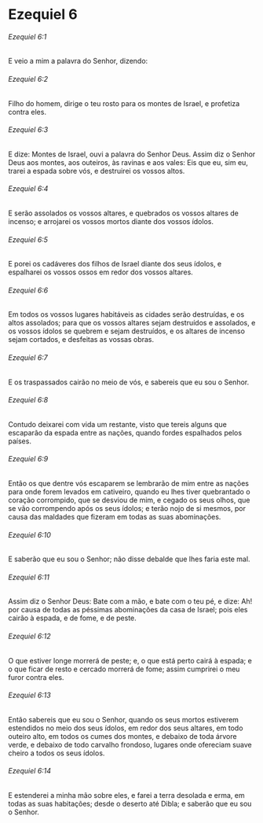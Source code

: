 # Ezequiel 6

###### Ezequiel 6:1

E veio a mim a palavra do Senhor, dizendo:

###### Ezequiel 6:2

Filho do homem, dirige o teu rosto para os montes de Israel, e profetiza contra eles.

###### Ezequiel 6:3

E dize: Montes de Israel, ouvi a palavra do Senhor Deus. Assim diz o Senhor Deus aos montes, aos outeiros, às ravinas e aos vales: Eis que eu, sim eu, trarei a espada sobre vós, e destruirei os vossos altos.

###### Ezequiel 6:4

E serão assolados os vossos altares, e quebrados os vossos altares de incenso; e arrojarei os vossos mortos diante dos vossos ídolos.

###### Ezequiel 6:5

E porei os cadáveres dos filhos de Israel diante dos seus ídolos, e espalharei os vossos ossos em redor dos vossos altares.

###### Ezequiel 6:6

Em todos os vossos lugares habitáveis as cidades serão destruídas, e os altos assolados; para que os vossos altares sejam destruídos e assolados, e os vossos ídolos se quebrem e sejam destruídos, e os altares de incenso sejam cortados, e desfeitas as vossas obras.

###### Ezequiel 6:7

E os traspassados cairão no meio de vós, e sabereis que eu sou o Senhor.

###### Ezequiel 6:8

Contudo deixarei com vida um restante, visto que tereis alguns que escaparão da espada entre as nações, quando fordes espalhados pelos países.

###### Ezequiel 6:9

Então os que dentre vós escaparem se lembrarão de mim entre as nações para onde forem levados em cativeiro, quando eu lhes tiver quebrantado o coração corrompido, que se desviou de mim, e cegado os seus olhos, que se vão corrompendo após os seus ídolos; e terão nojo de si mesmos, por causa das maldades que fizeram em todas as suas abominações.

###### Ezequiel 6:10

E saberão que eu sou o Senhor; não disse debalde que lhes faria este mal.

###### Ezequiel 6:11

Assim diz o Senhor Deus: Bate com a mão, e bate com o teu pé, e dize: Ah! por causa de todas as péssimas abominações da casa de Israel; pois eles cairão à espada, e de fome, e de peste.

###### Ezequiel 6:12

O que estiver longe morrerá de peste; e, o que está perto cairá à espada; e o que ficar de resto e cercado morrerá de fome; assim cumprirei o meu furor contra eles.

###### Ezequiel 6:13

Então sabereis que eu sou o Senhor, quando os seus mortos estiverem estendidos no meio dos seus ídolos, em redor dos seus altares, em todo outeiro alto, em todos os cumes dos montes, e debaixo de toda árvore verde, e debaixo de todo carvalho frondoso, lugares onde ofereciam suave cheiro a todos os seus ídolos.

###### Ezequiel 6:14

E estenderei a minha mão sobre eles, e farei a terra desolada e erma, em todas as suas habitações; desde o deserto até Dibla; e saberão que eu sou o Senhor.

